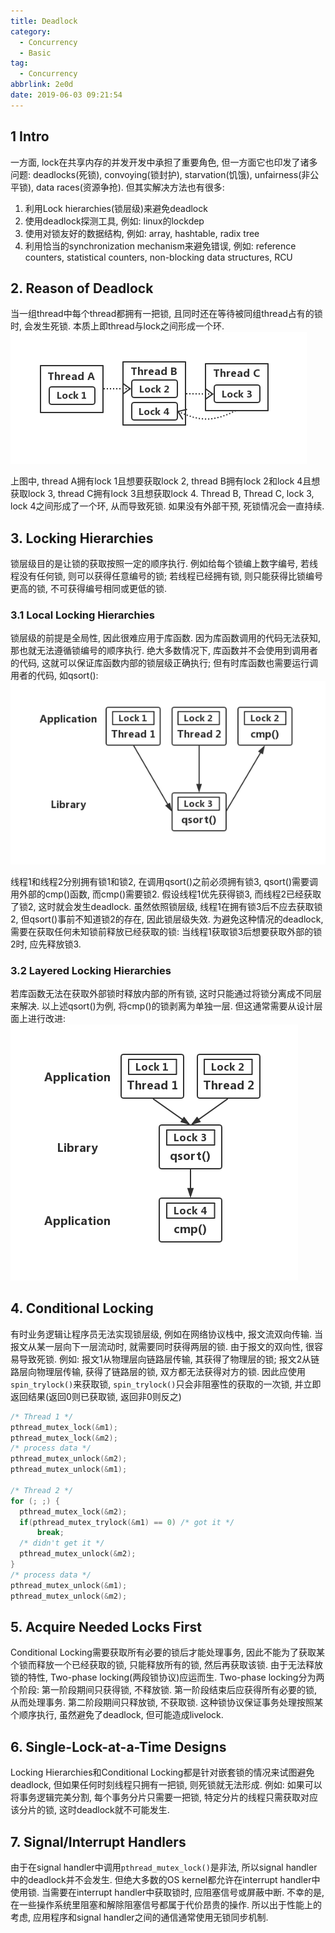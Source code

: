 ```yaml
---
title: Deadlock
category:
  - Concurrency
  - Basic
tag:
  - Concurrency
abbrlink: 2e0d
date: 2019-06-03 09:21:54
---
```


## 1 Intro 
一方面, lock在共享内存的并发开发中承担了重要角色, 但一方面它也印发了诸多问题: deadlocks(死锁), convoying(锁封护), starvation(饥饿), unfairness(非公平锁), data races(资源争抢). 但其实解决方法也有很多:

1. 利用Lock hierarchies(锁层级)来避免deadlock
2. 使用deadlock探测工具, 例如: linux的lockdep
3. 使用对锁友好的数据结构, 例如: array, hashtable, radix tree
4. 利用恰当的synchronization mechanism来避免错误, 例如: reference counters, statistical counters, non-blocking data structures, RCU


## 2. Reason of Deadlock
当一组thread中每个thread都拥有一把锁, 且同时还在等待被同组thread占有的锁时, 会发生死锁. 本质上即thread与lock之间形成一个环.
![Deadlock Cycle](/images/multithreading/Basic/locking-1.png)

上图中, thread A拥有lock 1且想要获取lock 2, thread B拥有lock 2和lock 4且想获取lock 3, thread C拥有lock 3且想获取lock 4. Thread B, Thread C, lock 3, lock 4之间形成了一个环, 从而导致死锁. 如果没有外部干预, 死锁情况会一直持续. 


## 3. Locking Hierarchies
锁层级目的是让锁的获取按照一定的顺序执行. 例如给每个锁编上数字编号, 若线程没有任何锁, 则可以获得任意编号的锁; 若线程已经拥有锁, 则只能获得比锁编号更高的锁, 不可获得编号相同或更低的锁.

### 3.1 Local Locking Hierarchies
锁层级的前提是全局性, 因此很难应用于库函数. 因为库函数调用的代码无法获知, 那也就无法遵循锁编号的顺序执行. 绝大多数情况下, 库函数并不会使用到调用者的代码, 这就可以保证库函数内部的锁层级正确执行; 但有时库函数也需要运行调用者的代码, 如qsort():
![Local Locking Hierarchy for qsort()](/images/multithreading/Basic/locking-2.png)

线程1和线程2分别拥有锁1和锁2, 在调用qsort()之前必须拥有锁3, qsort()需要调用外部的cmp()函数, 而cmp()需要锁2. 假设线程1优先获得锁3, 而线程2已经获取了锁2, 这时就会发生deadlock. 虽然依照锁层级, 线程1在拥有锁3后不应去获取锁2, 但qsort()事前不知道锁2的存在, 因此锁层级失效. 为避免这种情况的deadlock, 需要在获取任何未知锁前释放已经获取的锁: 当线程1获取锁3后想要获取外部的锁2时, 应先释放锁3.

### 3.2 Layered Locking Hierarchies
若库函数无法在获取外部锁时释放内部的所有锁, 这时只能通过将锁分离成不同层来解决. 以上述qsort()为例, 将cmp()的锁剥离为单独一层. 但这通常需要从设计层面上进行改进:
![Layered Locking Hierarchy for qsort()](/images/multithreading/Basic/locking-3.png)


## 4. Conditional Locking
有时业务逻辑让程序员无法实现锁层级, 例如在网络协议栈中, 报文流双向传输. 当报文从某一层向下一层流动时, 就需要同时获得两层的锁. 由于报文的双向性, 很容易导致死锁. 例如: 报文1从物理层向链路层传输, 其获得了物理层的锁; 报文2从链路层向物理层传输, 获得了链路层的锁, 双方都无法获得对方的锁.
因此应使用`spin_trylock()`来获取锁, `spin_trylock()`只会非阻塞性的获取的一次锁, 并立即返回结果(返回0则已获取锁, 返回非0则反之)
```cpp
/* Thread 1 */
pthread_mutex_lock(&m1); 
pthread_mutex_lock(&m2);
/* process data */ 
pthread_mutex_unlock(&m2);
pthread_mutex_unlock(&m1);

/* Thread 2 */
for (; ;) { 
  pthread_mutex_lock(&m2);   
  if(pthread_mutex_trylock(&m1) == 0) /* got it */ 
      break;
  /* didn't get it */ 
  pthread_mutex_unlock(&m2);
}
/* process data */ 
pthread_mutex_unlock(&m1);
pthread_mutex_unlock(&m2);
```


## 5. Acquire Needed Locks First
Conditional Locking需要获取所有必要的锁后才能处理事务, 因此不能为了获取某个锁而释放一个已经获取的锁, 只能释放所有的锁, 然后再获取该锁. 
由于无法释放锁的特性, Two-phase locking(两段锁协议)应运而生. Two-phase locking分为两个阶段: 第一阶段期间只获得锁, 不释放锁. 第一阶段结束后应获得所有必要的锁, 从而处理事务. 第二阶段期间只释放锁, 不获取锁. 这种锁协议保证事务处理按照某个顺序执行, 虽然避免了deadlock, 但可能造成livelock.


## 6. Single-Lock-at-a-Time Designs
Locking Hierarchies和Conditional Locking都是针对嵌套锁的情况来试图避免deadlock, 但如果任何时刻线程只拥有一把锁, 则死锁就无法形成. 例如: 如果可以将事务逻辑完美分割, 每个事务分片只需要一把锁, 特定分片的线程只需获取对应该分片的锁, 这时deadlock就不可能发生.


## 7. Signal/Interrupt Handlers
由于在signal handler中调用`pthread_mutex_lock()`是非法, 所以signal handler中的deadlock并不会发生. 但绝大多数的OS kernel都允许在interrupt handler中使用锁. 当需要在interrupt handler中获取锁时, 应阻塞信号或屏蔽中断. 不幸的是, 在一些操作系统里阻塞和解除阻塞信号都属于代价昂贵的操作. 所以出于性能上的考虑, 应用程序和signal handler之间的通信通常使用无锁同步机制.
